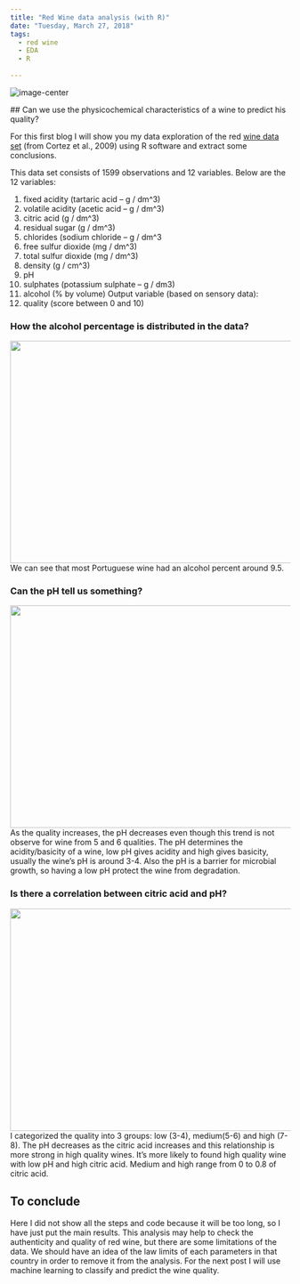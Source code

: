 ```yaml
---
title: "Red Wine data analysis (with R)"
date: "Tuesday, March 27, 2018"
tags:
  - red wine
  - EDA
  - R
  
---
```


<p><img src="{{ site.url }}{{ site.baseurl }}/images/vino.jpg" alt="image-center" class="align-center" /></p>    
## Can we use the physicochemical characteristics of a wine to predict his quality?
 
For this first blog I will show you my data exploration of the red [wine data set](https://s3.amazonaws.com/udacity-hosted-downloads/ud651/wineQualityReds.csv) (from Cortez et al., 2009) using R software and extract some conclusions.

This data set consists of 1599 observations and 12 variables.  Below are the 12 variables:
1. fixed acidity (tartaric acid – g / dm^3)
2. volatile acidity (acetic acid – g / dm^3)
3. citric acid (g / dm^3)
4. residual sugar (g / dm^3)
5. chlorides (sodium chloride – g / dm^3
6. free sulfur dioxide (mg / dm^3)
7. total sulfur dioxide (mg / dm^3)
8. density (g / cm^3)
9. pH
10. sulphates (potassium sulphate – g / dm3)
11. alcohol (% by volume)
Output variable (based on sensory data):
12. quality (score between 0 and 10)
 
### How the alcohol percentage is distributed in the data?
<img src="{{ site.url }}{{ site.baseurl }}/images/wine/alcoholpercent.png" alt="" width="680" height="400">        
We can see that most Portuguese wine had an alcohol percent around 9.5.  
    
### Can the pH tell us something?
<img src="{{ site.url }}{{ site.baseurl }}/images/wine/WinepH.png" alt="" width="680" height="400">        
As the quality increases, the pH decreases even though this trend is not observe 
for wine from 5 and 6 qualities. The pH determines the acidity/basicity of a wine, 
low pH gives acidity and high gives basicity, usually the wine’s pH is around 3-4.
Also the pH is a barrier for microbial growth, 
so having a low pH protect the wine from degradation. 

### Is there a correlation between citric acid and pH?
<img src="{{ site.url }}{{ site.baseurl }}/images/wine/citric acid and pH.png" alt="" width="680" height="400">        
I categorized the quality into 3 groups: low (3-4), medium(5-6) and high (7-8). 
 The pH decreases as the citric acid increases and this relationship is more strong in high quality wines. It’s more likely to found high quality wine with low pH and high citric acid. Medium and high range from 0 to 0.8 of citric acid. 
 
## To conclude
Here I did not show all the steps and code because it will be too long, so I have just put the main results.
This analysis may help to check the authenticity and quality of red wine, but there are some limitations of the data.  We should have an idea of the law limits of each parameters in that country in order to remove it from the analysis.
For the next post I will use machine learning to classify and predict the wine quality.
